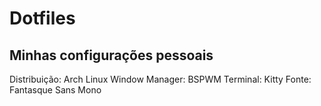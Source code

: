 # Dotfiles
## Minhas configurações pessoais
Distribuição: Arch Linux
Window Manager: BSPWM
Terminal: Kitty
Fonte: Fantasque Sans Mono
